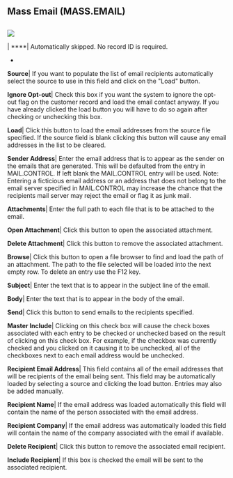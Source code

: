 ## Mass Email (MASS.EMAIL)
<PageHeader />

##

![](./MASS-EMAIL-1.jpg)

| ****| Automatically skipped. No record ID is required.

-  
**Source**|  If you want to populate the list of email recipients
automatically select the source to use in this field and click on the "Load"
button.

**Ignore Opt-out**|  Check this box if you want the system to ignore the opt-
out flag on the customer record and load the email contact anyway. If you have
already clicked the load button you will have to do so again after checking or
unchecking this box.

**Load**|  Click this button to load the email addresses from the source file
specified. If the source field is blank clicking this button will cause any
email addresses in the list to be cleared.

**Sender Address**|  Enter the email address that is to appear as the sender
on the emails that are generated. This will be defaulted from the entry in
MAIL.CONTROL. If left blank the MAIL.CONTROL entry will be used. Note:
Entering a ficticious email address or an address that does not belong to the
email server specified in MAIL.CONTROL may increase the chance that the
recipients mail server may reject the email or flag it as junk mail.

**Attachments**|  Enter the full path to each file that is to be attached to
the email.

**Open Attachment**|  Click this button to open the associated attachment.

**Delete Attachment**|  Click this button to remove the associated attachment.

**Browse**|  Click this button to open a file browser to find and load the
path of an attachment. The path to the file selected will be loaded into the
next empty row. To delete an entry use the F12 key.

**Subject**|  Enter the text that is to appear in the subject line of the
email.

**Body**|  Enter the text that is to appear in the body of the email.

**Send**|  Click this button to send emails to the recipients specified.

**Master Include**|  Clicking on this check box will cause the check boxes
associated with each entry to be checked or unchecked based on the result of
clicking on this check box. For example, if the checkbox was currently checked
and you clicked on it causing it to be unchecked, all of the checkboxes next
to each email address would be unchecked.

**Recipient Email Address**|  This field contains all of the email addresses
that will be recipients of the email being sent. This field may be
automatically loaded by selecting a source and clicking the load button.
Entries may also be added manually.

**Recipient Name**|  If the email address was loaded automatically this field
will contain the name of the person associated with the email address.

**Recipient Company**|  If the email address was automatically loaded this
field will contain the name of the company associated with the email if
available.

**Delete Recipient**|  Click this button to remove the associated email
recipient.

**Include Recipient**|  If this box is checked the email will be sent to the
associated recipient.


<badge text= "Version 8.10.57 " vertical="middle" />

<PageFooter />
